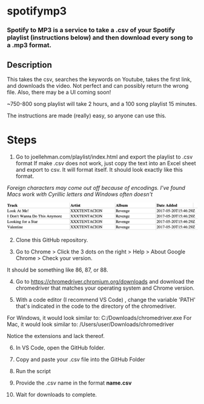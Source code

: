 # spotifymp3 
### Spotify to MP3 is a service to take a .csv of your Spotify playlist (instructions below) and then download every song to a .mp3 format. ###

## Description ##

This takes the csv, searches the keywords on Youtube, takes the first link, and downloads the video. Not perfect and can possibly return the wrong file. Also, there may be a UI coming soon!

~750-800 song playlist will take 2 hours, and a 100 song playlist 15 minutes.

The instructions are made (really) easy, so anyone can use this.

# Steps #
1) Go to joellehman.com/playlist/index.html and export the playlist to .csv format If make .csv does not work, just copy the text into an Excel sheet and export to csv. It will format itself. It should look exactly like this format. 
 
*Foreign characters may come out off because of encodings. I've found Macs work with Cyrillic letters and Windows often doesn't*

![If image does not load, check Images folder](https://raw.githubusercontent.com/BlockchainRev/spotifymp3/main/Images/Screen%20Shot%202021-01-04%20at%2012.11.49%20PM.png?token=ALLIN5635FPXI5TUWROURGK76NS7Y)

2) Clone this GitHub repository. 

3) Go to Chrome > Click the 3 dots on the right > Help > About Google Chrome > Check your version. 

It should be something like 86, 87, or 88.

4) Go to https://chromedriver.chromium.org/downloads and download the chromedriver that matches your operating system and Chrome version.

5) With a code editor (I recommend VS Code) , change the variable 'PATH' that's indicated in the code to the directory of the chromedriver.

For Windows, it would look similar to: C:/Downloads/chromedriver.exe
For Mac, it would look similar to: /Users/user/Downloads/chromedriver

Notice the extensions and lack thereof.

6) In VS Code, open the GitHub folder.

7) Copy and paste your .csv file into the GitHub Folder

8) Run the script

9) Provide the .csv name in the format **name.csv**

10) Wait for downloads to complete.

